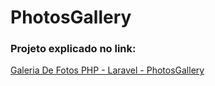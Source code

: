 # PhotosGallery

### Projeto explicado no link:
[Galeria De Fotos PHP - Laravel - PhotosGallery](https://www.keniaferreira.com/2020/06/galeria-de-fotos-php-laravel.html)
